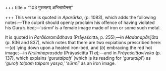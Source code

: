 +++
title = "103 गुरुतल्प्य् अभिभाष्यैनस्"

+++
This verse is quoted in *Aparārka*, (p. 1083), which adds the following
notes:—The culprit should openly proclaim his offence of having violated
his Guru’s bed;—‘*sūrmī*’ is a female image made of iron or some such
metal.

It is quoted in *Parāśaramādhava* (Prāyaścitta, p. 255);—in
*Madanapārijāta* (p. 836 and 837), which notes that there are two
expiations prescribed here:—(*a*) lying down upon a heated iron-bed, and
(*b*) embracing the red hot image;—in *Nṛsiṃhaprasāda* (Prāyaścitta 11
*a*);—and in *Prāyaścittaviveka* (p. 137), which explains ‘*gurutalpaḥ*’
(which is its reading for ‘*gurutalpī*’) as ‘*guroḥ talpam talpam
yasya*,’ ‘*sūrmī*’ as an iron image.


